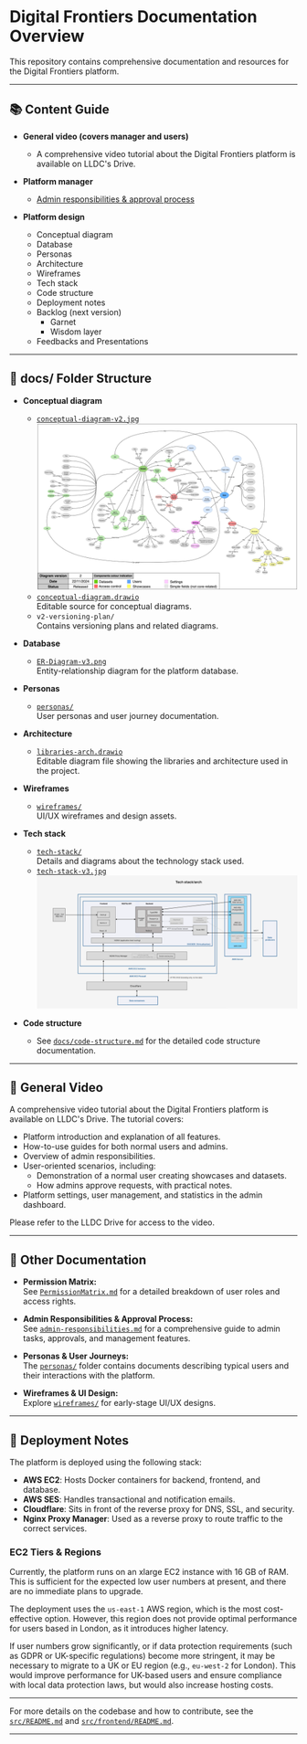 # Digital Frontiers Documentation Overview

This repository contains comprehensive documentation and resources for the Digital Frontiers platform.

---

## 📚 Content Guide

- **General video (covers manager and users)**
    - A comprehensive video tutorial about the Digital Frontiers platform is available on LLDC's Drive.

- **Platform manager**
    - [Admin responsibilities & approval process](docs/admin-responsibilities.md)
  
- **Platform design**
    - Conceptual diagram
    - Database
    - Personas
    - Architecture
    - Wireframes
    - Tech stack
    - Code structure
    - Deployment notes
    - Backlog (next version)
        - Garnet
        - Wisdom layer
    - Feedbacks and Presentations

---

## 📁 docs/ Folder Structure

- **Conceptual diagram**
  - [`conceptual-diagram-v2.jpg`](docs/conceptual-diagram/conceptual-diagram-v2.jpg)  
    ![Conceptual Diagram v2](docs/conceptual-diagram/conceptual-diagram-v2.jpg)
  - [`conceptual-diagram.drawio`](docs/conceptual-diagram/conceptual-diagram.drawio)  
    Editable source for conceptual diagrams.
  - `v2-versioning-plan/`  
    Contains versioning plans and related diagrams.

- **Database**
  - [`ER-Diagram-v3.png`](docs/database/ER-Diagram-v3.png)  
    Entity-relationship diagram for the platform database.

- **Personas**
  - [`personas/`](docs/personas/)  
    User personas and user journey documentation.

- **Architecture**
  - [`libraries-arch.drawio`](docs/libraries-arch.drawio)  
    Editable diagram file showing the libraries and architecture used in the project.

- **Wireframes**
  - [`wireframes/`](docs/wireframes/)  
    UI/UX wireframes and design assets.

- **Tech stack**
  - [`tech-stack/`](docs/tech-stack/)  
    Details and diagrams about the technology stack used.
  - [`tech-stack-v3.jpg`](docs/tech-stack/tech-stack-v4.jpg)  
    ![tech-stack-v3](docs/tech-stack/tech-stack-v4.png)

- **Code structure**
  - See [`docs/code-structure.md`](docs/code-structure.md) for the detailed code structure documentation.

---

## 🎥 General Video

A comprehensive video tutorial about the Digital Frontiers platform is available on LLDC's Drive. The tutorial covers:

- Platform introduction and explanation of all features.
- How-to-use guides for both normal users and admins.
- Overview of admin responsibilities.
- User-oriented scenarios, including:
    - Demonstration of a normal user creating showcases and datasets.
    - How admins approve requests, with practical notes.
- Platform settings, user management, and statistics in the admin dashboard.

Please refer to the LLDC Drive for access to the video.

---

## 📄 Other Documentation

- **Permission Matrix:**  
  See [`PermissionMatrix.md`](docs/PermissionMatrix.md) for a detailed breakdown of user roles and access rights.

- **Admin Responsibilities & Approval Process:**  
  See [`admin-responsibilities.md`](docs/admin-responsibilities.md) for a comprehensive guide to admin tasks, approvals, and management features.

- **Personas & User Journeys:**  
  The [`personas/`](docs/personas/) folder contains documents describing typical users and their interactions with the platform.

- **Wireframes & UI Design:**  
  Explore [`wireframes/`](docs/wireframes/) for early-stage UI/UX designs.

---

## 🚀 Deployment Notes

The platform is deployed using the following stack:

- **AWS EC2**: Hosts Docker containers for backend, frontend, and database.
- **AWS SES**: Handles transactional and notification emails.
- **Cloudflare**: Sits in front of the reverse proxy for DNS, SSL, and security.
- **Nginx Proxy Manager**: Used as a reverse proxy to route traffic to the correct services.

### EC2 Tiers & Regions

Currently, the platform runs on an xlarge EC2 instance with 16 GB of RAM. This is sufficient for the expected low user numbers at present, and there are no immediate plans to upgrade.

The deployment uses the `us-east-1` AWS region, which is the most cost-effective option. However, this region does not provide optimal performance for users based in London, as it introduces higher latency.

If user numbers grow significantly, or if data protection requirements (such as GDPR or UK-specific regulations) become more stringent, it may be necessary to migrate to a UK or EU region (e.g., `eu-west-2` for London). This would improve performance for UK-based users and ensure compliance with local data protection laws, but would also increase hosting costs.

---

For more details on the codebase and how to contribute, see the [`src/README.md`](src/README.md) and [`src/frontend/README.md`](src/frontend/README.md).

---